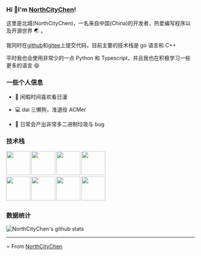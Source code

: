 ### Hi 👋I'm [NorthCityChen](https://grimoire.cn)!

这里是北城(NorthCityChen)，一名来自中国(China)的开发者，热爱编写程序以及开源世界 :earth_asia: 。

我同时在[github](https://github.com/NorthCityChen)和[gitee](https://gitee.com/NorthCityChen)上提交代码，目前主要的技术栈是 go 语言和 C++

平时我也会使用非常少的一点 Python 和 Typescript，并且我也在积极学习一些更多的语言 :smile:

### 一些个人信息

- :tada: 闲暇时间喜欢看日漫

- :computer: dai 三懒狗，准退役 ACMer

- :bug: 日常会产出非常多二进制垃圾与 bug


### 技术栈

<img align="left" width="64px" src="https://cdn.jsdelivr.net/npm/simple-icons@v3/icons/go.svg" />
<img align="left" width="64px" src="https://cdn.jsdelivr.net/npm/simple-icons@v3/icons/python.svg" />
<img align="left" width="64px" src="https://cdn.jsdelivr.net/npm/simple-icons@v3/icons/cplusplus.svg" />
<img align="left" width="64px" src="https://cdn.jsdelivr.net/npm/simple-icons@v3/icons/node-dot-js.svg" />

<br>
<br>
<br>
<br>

<img align="left" width="64px" src="https://cdn.jsdelivr.net/npm/simple-icons@v3/icons/java.svg" />
<img align="left" width="64px" src="https://cdn.jsdelivr.net/npm/simple-icons@v3/icons/vue-dot-js.svg" />
<img align="left" width="64px" src="https://cdn.jsdelivr.net/npm/simple-icons@v3/icons/mysql.svg" />
<img align="left" width="64px" src="https://cdn.jsdelivr.net/npm/simple-icons@v3/icons/redis.svg" />

<br>
<br>
<br>
<br>


### 数据统计

![NorthCityChen's github stats](https://github-readme-stats.vercel.app/api?username=NorthCityChen&show_icons=true)

----

:star: From [NorthCityChen](https://grimoire.cn)
